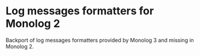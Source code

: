 # Log messages formatters for Monolog 2

Backport of log messages formatters provided by Monolog 3 and missing in Monolog 2.

